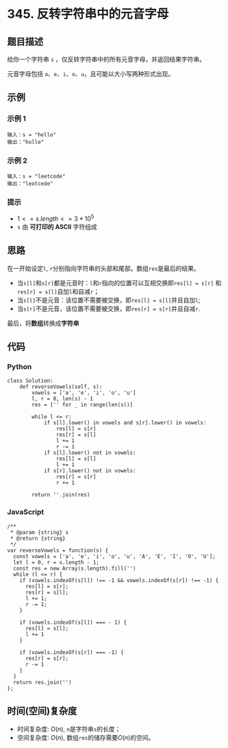 # 345. 反转字符串中的元音字母

## 题目描述
给你一个字符串 `s` ，仅反转字符串中的所有元音字母，并返回结果字符串。

元音字母包括 `a`、`e`、`i`、`o`、`u`，且可能以大小写两种形式出现。

## 示例
### 示例 1
```
输入：s = "hello"
输出："holle"
```

### 示例 2
```
输入：s = "leetcode"
输出："leotcede"
```

### 提示
- $1 <= s.length <= 3 * 10^5$
- `s` 由 **可打印的 ASCII** 字符组成

## 思路
在一开始设定`l`, `r`分别指向字符串的头部和尾部。数组`res`是最后的结果。

- 当`s[l]`和`s[r]`都是元音时：`l`和`r`指向的位置可以互相交换即`res[l] = s[r]` 和 `res[r] = s[l]`自加`l`和自减`r`；
- 当`s[l]`不是元音：该位置不需要被交换，即`res[l] = s[l]`并且自加`l`;
- 当`s[r]`不是元音，该位置不需要被交换，即`res[r] = s[r]`并且自减`r`.

最后，将**数组**转换成**字符串**

## 代码
### Python
```
class Solution:
    def reverseVowels(self, s):
        vowels = ['a', 'e', 'i', 'o', 'u']
        l, r = 0, len(s) - 1
        res = ['' for _ in range(len(s))]

        while l <= r:
            if s[l].lower() in vowels and s[r].lower() in vowels:
                res[l] = s[r]
                res[r] = s[l]
                l += 1
                r -= 1
            if s[l].lower() not in vowels:
                res[l] = s[l]
                l += 1
            if s[r].lower() not in vowels:
                res[r] = s[r]
                r += 1
        
        return ''.join(res)
```

### JavaScript
```
/**
 * @param {string} s
 * @return {string}
 */
var reverseVowels = function(s) {
  const vowels = ['a', 'e', 'i', 'o', 'u', 'A', 'E', 'I', 'O', 'U'];
  let l = 0, r = s.length - 1;
  const res = new Array(s.length).fill('')
  while (l <= r) {
    if (vowels.indexOf(s[l]) !== -1 && vowels.indexOf(s[r]) !== -1) {
      res[l] = s[r];
      res[r] = s[l];
      l += 1;
      r -= 1;
    }

    if (vowels.indexOf(s[l]) === - 1) {
      res[l] = s[l];
      l += 1
    }

    if (vowels.indexOf(s[r]) === -1) {
      res[r] = s[r];
      r -= 1
    }
  }
  return res.join('')
};
```

## 时间(空间)复杂度
- 时间复杂度: $O(n)$, `n`是字符串`s`的长度；
- 空间复杂度: $O(n)$, 数组`res`的储存需要$O(n)$的空间。